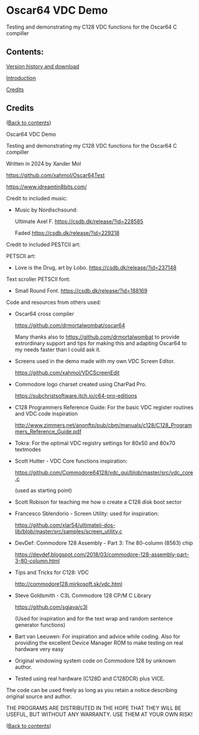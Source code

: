 # Oscar64 VDC Demo
Testing and demonstrating my C128 VDC functions for the Oscar64 C compiller

## Contents:

[Version history and download](#version-history-and-download)

[Introduction](#introduction)

[Credits](#credits)

## Credits
([Back to contents](#contents))

Oscar64 VDC Demo

Testing and demonstrating my C128 VDC functions for the Oscar64 C compiller

Written in 2024 by Xander Mol

https://github.com/xahmol/Oscar64Test

https://www.idreamtin8bits.com/

Credit to included music:

-   Music by Nordischsound:

    Ultimate Axel F.                    https://csdb.dk/release/?id=228585

    Faded                               https://csdb.dk/release/?id=229218

Credit to included PESTCII art:

PETSCII art:
-   Love is the Drug, art by Lobo.      https://csdb.dk/release/?id=237148

Text scroller PETSCII font:
-   Small Round Font.                   https://csdb.dk/release/?id=188169

Code and resources from others used:

-   Oscar64 cross compiler

    https://github.com/drmortalwombat/oscar64

    Many thanks also to https://github.com/drmortalwombat to provide extrordinary support and tips for making this and adapting Oscar64 to my needs faster than I could ask it.

-   Screens used in the demo made with my own VDC Screen Editor.

    https://github.com/xahmol/VDCScreenEdit

-   Commodore logo charset created using CharPad Pro.

    https://subchristsoftware.itch.io/c64-pro-editions

-   C128 Programmers Reference Guide: For the basic VDC register routines and VDC code inspiration

    http://www.zimmers.net/anonftp/pub/cbm/manuals/c128/C128_Programmers_Reference_Guide.pdf

-   Tokra: For the optimal VDC registry settings for 80x50 and 80x70 textmodes

-   Scott Hutter - VDC Core functions inspiration:

    https://github.com/Commodore64128/vdc_gui/blob/master/src/vdc_core.c

    (used as starting point)

-   Scott Robison for teaching me how o create a C128 disk boot sector

-   Francesco Sblendorio - Screen Utility: used for inspiration:

    https://github.com/xlar54/ultimateii-dos-lib/blob/master/src/samples/screen_utility.c

-   DevDef: Commodore 128 Assembly - Part 3: The 80-column (8563) chip

    https://devdef.blogspot.com/2018/03/commodore-128-assembly-part-3-80-column.html

-   Tips and Tricks for C128: VDC

    http://commodore128.mirkosoft.sk/vdc.html

-   Steve Goldsmith - C3L Commodore 128 CP/M C Library

    https://github.com/sgjava/c3l

    (Used for inspiration and for the text wrap and random sentence generator functions)

-   Bart van Leeuwen: For inspiration and advice while coding. Also for providing the excellent Device Manager ROM to make testing on real hardware very easy

-   Original windowing system code on Commodore 128 by unknown author.
   
-   Tested using real hardware (C128D and C128DCR) plus VICE.

The code can be used freely as long as you retain a notice describing original source and author.

THE PROGRAMS ARE DISTRIBUTED IN THE HOPE THAT THEY WILL BE USEFUL, BUT WITHOUT ANY WARRANTY. USE THEM AT YOUR OWN RISK!

([Back to contents](#contents))